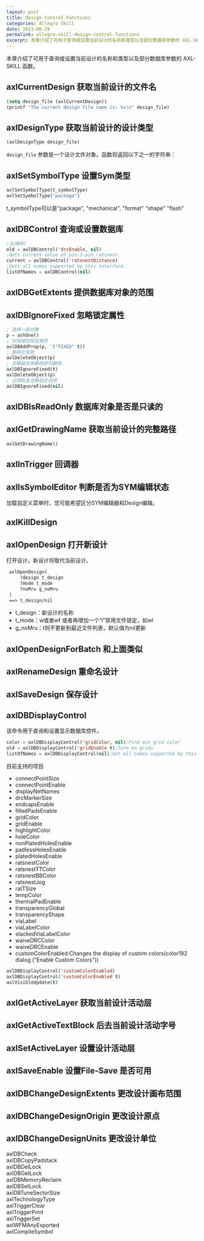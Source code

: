 ```yaml
---
layout: post
title: Design Control Functions
categories: Allegro Skill
date: 2023-06-29
permalink: allegro-skill-design-control-functions
excerpt: 本章介绍了可用于查询或设置当前设计的名称和类型以及部分数据库参数的 AXL-SKILL 函数。
---
```


本章介绍了可用于查询或设置当前设计的名称和类型以及部分数据库参数的 AXL-SKILL 函数。

## axlCurrentDesign 获取当前设计的文件名


```lisp
(setq design_file (axlCurrentDesign))
(printf "The current design file name is: %s\n" design_file)
```

## axlDesignType 获取当前设计的设计类型

```lisp
(axlDesignType design_file)
```

`design_file` 参数是一个设计文件对象。函数将返回以下之一的字符串：

## axlSetSymbolType 设置Sym类型

```lisp
axlSetSymbolType(t_symbolType)
axlSetSymbolType("package")
```

t\_symbolType可以是"package", "mechanical", "format" "shape" "flash"

## axlDBControl 查询或设置数据库

```lisp
;关闭DRC
old = axlDBControl('drcEnable, nil)
;Gets current value of pin-2-pin ratsnest.
current = axlDBControl('ratsnestDistance)
;Gets all names supported by this interface.
listOfNames = axlDBControl(nil)
```

## axlDBGetExtents 提供数据库对象的范围

## axlDBIgnoreFixed 忽略锁定属性

```lisp
; 选择一起对象
p = ashOne()
; 对其增加锁定属性
axlDBAddProp(p, '("FIXED" t))
; 删除它失败
axlDeleteObject(p) 
; 忽略锁定再删除即可删除
axlDBIgnoreFixed(t)
axlDeleteObject(p) 
; 记得恢复忽略锁定选项
axlDBIgnoreFixed(nil)
```

## axlDBIsReadOnly 数据库对象是否是只读的

## axlGetDrawingName 获取当前设计的完整路径

```lisp
axlGetDrawingName()
```

## axlInTrigger 回调器


## axlIsSymbolEditor 判断是否为SYM编辑状态

加载自定义菜单时，您可能希望区分SYM编辑器和Design编辑。

## axlKillDesign


## axlOpenDesign 打开新设计

打开设计。新设计将取代当前设计。

```lisp
 axlOpenDesign(
     ?design t_design
     ?mode t_mode
     ?noMru g_noMru
 )
 ==> t_design/nil
```

* t\_design：新设计的名称
* t\_mode：w或者wf 或者再增加一个“l”禁用文件锁定，如wl
* g\_noMru：t则不更新到最近文件列表，默认值为nil更新

## axlOpenDesignForBatch 和上面类似

## axlRenameDesign 重命名设计

## axlSaveDesign 保存设计

## axlDBDisplayControl

该命令用于查询和设置显示数据库控件。

```lisp
color = axlDBDisplayControl('gridColor, nil);Find out grid color
old = axlDBDisplayControl('gridEnable t);Turn on grids
listOfNames = axlDBDisplayControl(nil);Get all names supported by this interface
```

目前支持的项目

* connectPointSize
* connectPointEnable
* displayNetNames
* drcMarkerSize
* endcapsEnable
* filledPadsEnable
* gridColor
* gridEnable
* highlightColor
* holeColor
* nonPlatedHolesEnable
* padlessHolesEnable
* platedHolesEnable
* ratsnestColor
* ratsnestTTColor
* ratsnestBBColor
* ratsnestJog
* ratTSize
* tempColor
* thermalPadEnable
* transparencyGlobal
* transparencyShape
* viaLabel
* viaLabelColor
* stackedViaLabelColor
* waiveDRCColor
* waiveDRCEnable
* customColorEnabled:Changes the display of custom colors(color192 dialog ("Enable Custom Colors"))

```lisp
axlDBDisplayControl('customColorEnabled)
axlDBDisplayControl('customColorEnabled t)
axlVisibleUpdate(t)
```


## axlGetActiveLayer 获取当前设计活动层
## axlGetActiveTextBlock 后去当前设计活动字号  
## axlSetActiveLayer 设置设计活动层  


## axlSaveEnable 设置File-Save 是否可用  
## axlDBChangeDesignExtents 更改设计画布范围  
## axlDBChangeDesignOrigin 更改设计原点  
## axlDBChangeDesignUnits 更改设计单位  

axlDBCheck  
axlDBCopyPadstack  
axlDBDelLock  
axlDBGetLock  
axlDBMemoryReclaim  
axlDBSetLock  
axlDBTuneSectorSize  
axlTechnologyType  
axlTriggerClear  
axlTriggerPrint  
axlTriggerSet  
axlWFMAnyExported  
axlCompileSymbol
